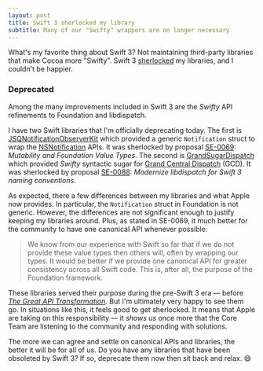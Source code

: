 ```yaml
---
layout: post
title: Swift 3 sherlocked my library
subtitle: Many of our "Swifty" wrappers are no longer necessary
---
```


What's my favorite thing about Swift 3? Not maintaining third-party libraries that make Cocoa more "Swifty".
Swift 3 [sherlocked](http://www.urbandictionary.com/define.php?term=sherlocked) my libraries, and I couldn't be happier.

<!--excerpt-->

### Deprecated

Among the many improvements included in Swift 3 are the *Swifty* API refinements to Foundation and libdispatch.

I have two Swift libraries that I'm officially deprecating today. The first is [JSQNotificationObserverKit](https://github.com/jessesquires/JSQNotificationObserverKit) which provided a generic `Notification` struct to wrap the [NSNotification](https://developer.apple.com/library/ios/documentation/Cocoa/Reference/Foundation/Classes/NSNotificationCenter_Class/index.html) APIs. It was sherlocked by proposal [SE-0069](https://github.com/apple/swift-evolution/blob/master/proposals/0069-swift-mutability-for-foundation.md): *Mutability and Foundation Value Types*. The second is [GrandSugarDispatch](https://github.com/jessesquires/GrandSugarDispatch) which provided *Swifty* syntactic sugar for [Grand Central Dispatch](https://developer.apple.com/library/ios/documentation/Performance/Reference/GCD_libdispatch_Ref/) (GCD). It was sherlocked by proposal [SE-0088](https://github.com/apple/swift-evolution/blob/master/proposals/0088-libdispatch-for-swift3.md): *Modernize libdispatch for Swift 3 naming conventions*.

As expected, there a few differences between my libraries and what Apple now provides. In particular, the `Notification` struct in Foundation is not generic. However, the differences are not significant enough to justify keeping my libraries around. Plus, as stated in SE-0069, it much better for the community to have one canonical API whenever possible:

> We know from our experience with Swift so far that if we do not provide these value types then others will, often by wrapping our types. It would be better if we provide one canonical API for greater consistency across all Swift code. This is, after all, the purpose of the Foundation framework.

These libraries served their purpose during the pre-Swift 3 era &mdash; before [*The Great API Transformation*](https://swift.org/blog/swift-api-transformation/). But I'm ultimately very happy to see them go. In situations like this, it feels good to get sherlocked. It means that Apple are taking on this responsibility &mdash; it *shows us* once more that the Core Team are listening to the community and responding with solutions.

The more we can agree and settle on canonical APIs and libraries, the better it will be for all of us. Do you have any libraries that have been obsoleted by Swift 3? If so, deprecate them now then sit back and relax. 😄
